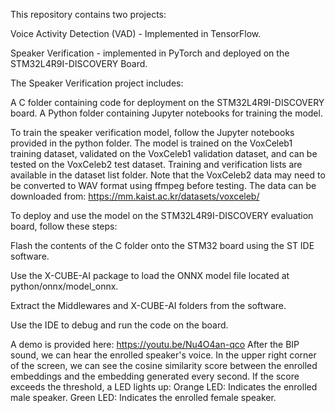 
This repository contains two projects:

Voice Activity Detection (VAD) - Implemented in TensorFlow.

Speaker Verification - implemented in PyTorch and deployed on the STM32L4R9I-DISCOVERY Board.

The Speaker Verification project includes:

A C folder containing code for deployment on the STM32L4R9I-DISCOVERY board.
A Python folder containing Jupyter notebooks for training the model.

To train the speaker verification model, follow the Jupyter notebooks provided in the python folder. The model is trained on the VoxCeleb1 training dataset, validated on the VoxCeleb1 validation dataset, and can be tested on the VoxCeleb2 test dataset. Training and verification lists are available in the dataset list folder. Note that the VoxCeleb2 data may need to be converted to WAV format using ffmpeg before testing. The data can be downloaded from: https://mm.kaist.ac.kr/datasets/voxceleb/

To deploy and use the model on the STM32L4R9I-DISCOVERY evaluation board, follow these steps:

Flash the contents of the C folder onto the STM32 board using the ST IDE software.

Use the X-CUBE-AI package to load the ONNX model file located at python/onnx/model_onnx.

Extract the Middlewares and X-CUBE-AI folders from the software.

Use the IDE to debug and run the code on the board.

A demo is provided here:
https://youtu.be/Nu4O4an-qco
After the BIP sound, we can hear the enrolled speaker's voice.
In the upper right corner of the screen, we can see the cosine similarity score between the enrolled embeddings and the embedding generated every second.
If the score exceeds the threshold, a LED lights up:
Orange LED: Indicates the enrolled male speaker.
Green LED: Indicates the enrolled female speaker.
